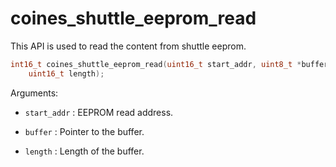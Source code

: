 # coines_shuttle_eeprom_read
This API is used to read the content from shuttle eeprom.

```C
int16_t coines_shuttle_eeprom_read(uint16_t start_addr, uint8_t *buffer, 
    uint16_t length);
```

Arguments:

- `start_addr` : EEPROM read address.
 
- `buffer` : Pointer to the buffer.

- `length` : Length of the buffer.

